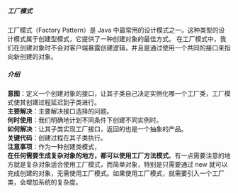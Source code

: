 ##### 工厂模式
工厂模式（Factory Pattern）是 Java 中最常用的设计模式之一。这种类型的设计模式属于创建型模式，它提供了一种创建对象的最佳方式。
在工厂模式中，我们在创建对象时不会对客户端暴露创建逻辑，并且是通过使用一个共同的接口来指向新创建的对象。
##### 介绍
**意图**：定义一个创建对象的接口，让其子类自己决定实例化哪一个工厂类，工厂模式使其创建过程延迟到子类进行。   
**主要解决**：主要解决接口选择的问题。   
**何时使用**：我们明确地计划不同条件下创建不同实例时。   
**如何解决**：让其子类实现工厂接口，返回的也是一个抽象的产品。   
**关键代码**：创建过程在其子类执行。  
**注意事项**：作为一种创建类模式，   
**在任何需要生成复杂对象的地方，都可以使用工厂方法模式**。有一点需要注意的地方就是复杂对象适合使用工厂模式，而简单对象，特别是只需要通过
 new 就可以完成创建的对象，无需使用工厂模式。如果使用工厂模式，就需要引入一个工厂类，会增加系统的复杂度。